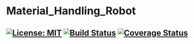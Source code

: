 # Material_Handling_Robot
[![License: MIT](https://img.shields.io/badge/License-MIT-yellow.svg)](https://opensource.org/licenses/MIT)
[![Build Status](https://travis-ci.org/vamshibogoju/material_handling_robot.svg?branch=iteration_development_3)](https://travis-ci.org/vamshibogoju/material_handling_robot)
[![Coverage Status](https://coveralls.io/repos/github/vamshibogoju/material_handling_robot/badge.svg?branch=iteration_development_3)](https://coveralls.io/github/vamshibogoju/material_handling_robot?branch=iteration_development_3)
---
